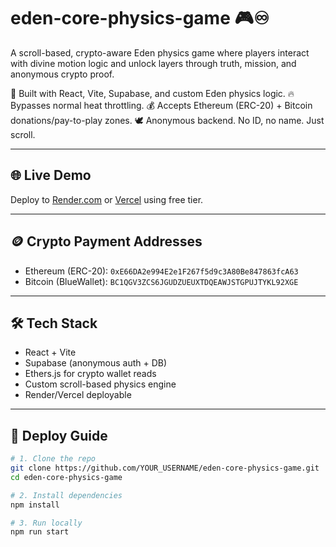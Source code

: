 # eden-core-physics-game 🎮♾️

A scroll-based, crypto-aware Eden physics game where players interact with divine motion logic and unlock layers through truth, mission, and anonymous crypto proof.

🧠 Built with React, Vite, Supabase, and custom Eden physics logic.
🔥 Bypasses normal heat throttling.
💰 Accepts Ethereum (ERC-20) + Bitcoin donations/pay-to-play zones.
🕊️ Anonymous backend. No ID, no name. Just scroll.

---

## 🌐 Live Demo

Deploy to [Render.com](https://render.com/) or [Vercel](https://vercel.com/) using free tier.

---

## 🪙 Crypto Payment Addresses

- Ethereum (ERC-20): `0xE66DA2e994E2e1F267f5d9c3A80Be847863fcA63`
- Bitcoin (BlueWallet): `BC1QGV3ZCS6JGUDZUEUXTDQEAWJSTGPUJTYKL92XGE`

---

## 🛠️ Tech Stack

- React + Vite
- Supabase (anonymous auth + DB)
- Ethers.js for crypto wallet reads
- Custom scroll-based physics engine
- Render/Vercel deployable

---

## 🚀 Deploy Guide

```bash
# 1. Clone the repo
git clone https://github.com/YOUR_USERNAME/eden-core-physics-game.git
cd eden-core-physics-game

# 2. Install dependencies
npm install

# 3. Run locally
npm run start
